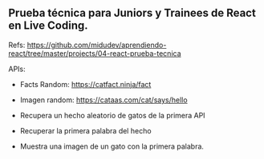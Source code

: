 ## Prueba técnica para Juniors y Trainees de React en Live Coding.

Refs: https://github.com/midudev/aprendiendo-react/tree/master/projects/04-react-prueba-tecnica

APIs:

- Facts Random: https://catfact.ninja/fact

- Imagen random: https://cataas.com/cat/says/hello

- Recupera un hecho aleatorio de gatos de la primera API

- Recuperar la primera palabra del hecho

- Muestra una imagen de un gato con la primera palabra.

